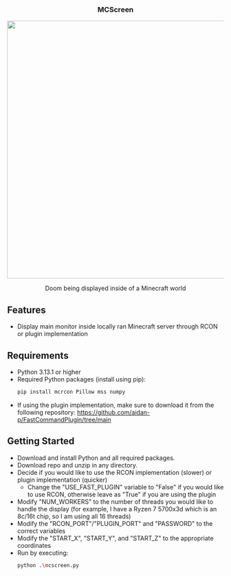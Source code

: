 <h3 align="center" tabindex="-1" class="heading-element" dir="auto">MCScreen</h3>
<p align="center"><img src="https://github.com/user-attachments/assets/ace8951c-87a5-4e70-8ab5-79021a591dfe" width="600" /><br></p>
<p align="center">Doom being displayed inside of a Minecraft world</p>

## Features
- Display main monitor inside locally ran Minecraft server through RCON or plugin implementation

## Requirements
- Python 3.13.1 or higher
- Required Python packages (install using pip):
  ```bash
  pip install mcrcon Pillow mss numpy
- If using the plugin implementation, make sure to download it from the following repository: https://github.com/aidan-p/FastCommandPlugin/tree/main 
  
## Getting Started
- Download and install Python and all required packages.
- Download repo and unzip in any directory.
- Decide if you would like to use the RCON implementation (slower) or plugin implementation (quicker)
  - Change the "USE_FAST_PLUGIN" variable to "False" if you would like to use RCON, otherwise leave as "True" if you are using the plugin
- Modify "NUM_WORKERS" to the number of threads you would like to handle the display (for example, I have a Ryzen 7 5700x3d which is an 8c/16t chip, so I am using all 16 threads)
- Modify the "RCON_PORT"/"PLUGIN_PORT" and "PASSWORD" to the correct variables
- Modify the "START_X", "START_Y", and "START_Z" to the appropriate coordinates
- Run by executing:
  ```bash
  python .\mcscreen.py
